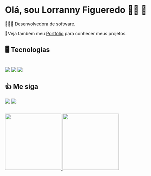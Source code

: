 # Olá, sou Lorranny Figueredo 👋🏽 👩
👩🏾‍🏫 Desenvolvedora de software.

📓Veja também meu <a  href="https://loofig.github.io/lorranny.figueredo/"  target="_blank">Portfólio</a> para conhecer meus projetos.

## 🖥️ Tecnologias


<div style="display: inline_block"><br>
  <img src="https://img.shields.io/badge/HTML5-E34F26?style=for-the-badge&logo=html5&logoColor=white">
  <img src="https://img.shields.io/badge/CSS3-1572B6?style=for-the-badge&logo=css3&logoColor=white">
  <img src="https://img.shields.io/badge/JavaScript-F7DF1E?style=for-the-badge&logo=javascript&logoColor=black" target="_blank">
</div>

 
 ## 👍 Me siga
 
<div> 
  <a href = "mailto:lorrannyfigueredo@gmail.com"><img src="https://img.shields.io/badge/-Gmail-%23333?style=for-the-badge&logo=gmail&logoColor=white" target="_blank"></a>
  <a href="https://www.linkedin.com/in/lorrannyfigueredo/" target="_blank" ><img src="https://img.shields.io/badge/-LinkedIn-%230077B5?style=for-the-badge&logo=linkedin&logoColor=white"></a> 
</div>


##
<div>
  <a href="https://github.com/LooFig">
  <img height="180em" src="https://github-readme-stats.vercel.app/api?username=LooFig&show_icons=true&theme=dracula&include_all_commits=true&count_private=true"/>
  <img height="180em" src="https://github-readme-stats.vercel.app/api/top-langs/?username=LooFig&layout=compact&langs_count=16&theme=dracula"/>
</div>
